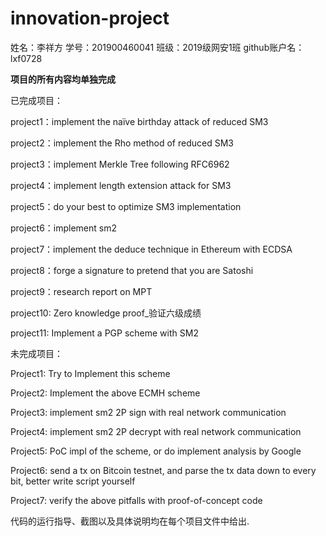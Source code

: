 # innovation-project
姓名：李祥方 学号：201900460041 班级：2019级网安1班 github账户名：lxf0728

**项目的所有内容均单独完成**

已完成项目：

project1：implement the naïve birthday attack of reduced SM3

project2：implement the Rho method of reduced SM3

project3：implement Merkle Tree following RFC6962

project4：implement length extension attack for SM3

project5：do your best to optimize SM3 implementation

project6：implement sm2

project7：implement the deduce technique in Ethereum with ECDSA

project8：forge a signature to pretend that you are Satoshi

project9：research report on MPT

project10: Zero knowledge proof_验证六级成绩

project11: Implement a PGP scheme with SM2

未完成项目：

Project1: Try to Implement this scheme

Project2: Implement the above ECMH scheme

Project3: implement sm2 2P sign with real network communication

Project4: implement sm2 2P decrypt with real network communication

Project5: PoC impl of the scheme, or do implement analysis by Google

Project6: send a tx on Bitcoin testnet, and parse the tx data down to every bit, better write script yourself

Project7: verify the above pitfalls with proof-of-concept code


代码的运行指导、截图以及具体说明均在每个项目文件中给出.
